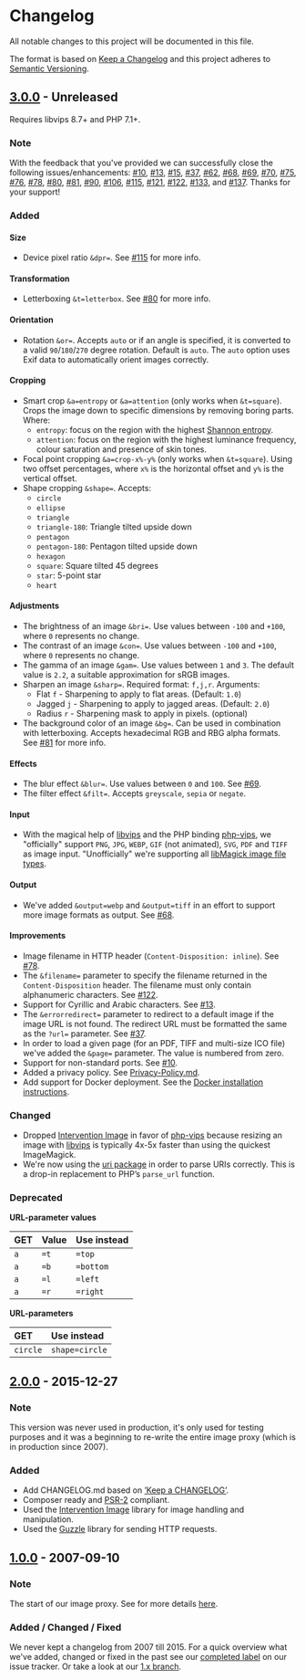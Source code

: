 # Changelog
All notable changes to this project will be documented in this file.

The format is based on [Keep a Changelog](https://keepachangelog.com/en/1.0.0/) and this project adheres to [Semantic Versioning](https://semver.org/spec/v2.0.0.html).

## [3.0.0] - Unreleased

Requires libvips 8.7+ and PHP 7.1+.

### Note
With the feedback that you've provided we can successfully close the following issues/enhancements: 
[#10](https://github.com/weserv/images/issues/10), [#13](https://github.com/weserv/images/issues/13), [#15](https://github.com/weserv/images/issues/15), [#37](https://github.com/weserv/images/issues/37), [#62](https://github.com/weserv/images/issues/62), [#68](https://github.com/weserv/images/issues/68), [#69](https://github.com/weserv/images/issues/69), [#70](https://github.com/weserv/images/issues/70), [#75](https://github.com/weserv/images/issues/75), [#76](https://github.com/weserv/images/issues/76), [#78](https://github.com/weserv/images/issues/78), [#80](https://github.com/weserv/images/issues/80), [#81](https://github.com/weserv/images/issues/81), [#90](https://github.com/weserv/images/issues/90), [#106](https://github.com/weserv/images/issues/106), [#115](https://github.com/weserv/images/issues/115), [#121](https://github.com/weserv/images/issues/121), [#122](https://github.com/weserv/images/issues/122), [#133](https://github.com/weserv/images/issues/133), and [#137](https://github.com/weserv/images/issues/137). 
Thanks for your support!

### Added
#### Size
- Device pixel ratio `&dpr=`. See [#115](https://github.com/weserv/images/issues/115) for more info.

#### Transformation
- Letterboxing `&t=letterbox`. See [#80](https://github.com/weserv/images/issues/80) for more info.

#### Orientation
- Rotation `&or=`. Accepts `auto` or if an angle is specified, it is converted to a valid `90`/`180`/`270` degree rotation. Default is `auto`. The `auto` option uses Exif data to automatically orient images correctly.

#### Cropping
- Smart crop `&a=entropy` or `&a=attention` (only works when `&t=square`). Crops the image down to specific dimensions by removing boring parts. Where:
    - `entropy`: focus on the region with the highest [Shannon entropy](https://en.wikipedia.org/wiki/Entropy_%28information_theory%29).
    - `attention`: focus on the region with the highest luminance frequency, colour saturation and presence of skin tones.
- Focal point cropping `&a=crop-x%-y%` (only works when `&t=square`). Using two offset percentages, where `x%` is the horizontal offset and `y%` is the vertical offset.
- Shape cropping `&shape=`. Accepts:
    - `circle`
    - `ellipse`
    - `triangle`
    - `triangle-180`: Triangle tilted upside down
    - `pentagon`
    - `pentagon-180`: Pentagon tilted upside down
    - `hexagon`
    - `square`: Square tilted 45 degrees
    - `star`: 5-point star
    - `heart`

#### Adjustments
- The brightness of an image `&bri=`. Use values between `-100` and `+100`, where `0` represents no change.
- The contrast of an image `&con=`. Use values between `-100` and `+100`, where `0` represents no change.
- The gamma of an image `&gam=`. Use values between `1` and `3`. The default value is `2.2`, a suitable approximation for sRGB images.
- Sharpen an image `&sharp=`. Required format: `f,j,r`. Arguments:
    - Flat `f` - Sharpening to apply to flat areas. (Default: `1.0`)
    - Jagged `j` - Sharpening to apply to jagged areas. (Default: `2.0`)
    - Radius `r` - Sharpening mask to apply in pixels. (optional)
- The background color of an image `&bg=`. Can be used in combination with letterboxing. Accepts hexadecimal RGB and RBG alpha formats. See [#81](https://github.com/weserv/images/issues/81) for more info.

#### Effects
- The blur effect `&blur=`. Use values between `0` and `100`. See [#69](https://github.com/weserv/images/issues/69).
- The filter effect `&filt=`. Accepts `greyscale`, `sepia` or `negate`.

#### Input
- With the magical help of [libvips](https://github.com/jcupitt/libvips) and the PHP binding [php-vips](https://github.com/jcupitt/php-vips), we "officially" support `PNG`, `JPG`, `WEBP`, `GIF` (not animated), `SVG`, `PDF` and `TIFF` as image input. "Unofficially" we're supporting all [libMagick image file types](https://www.imagemagick.org/script/formats.php#supported). 

#### Output
- We've added `&output=webp` and `&output=tiff` in an effort to support more image formats as output. See [#68](https://github.com/weserv/images/issues/68).

#### Improvements
- Image filename in HTTP header (`Content-Disposition: inline`). See [#78](https://github.com/weserv/images/issues/78).
- The `&filename=` parameter to specify the filename returned in the `Content-Disposition` header. The filename must only contain alphanumeric characters. See [#122](https://github.com/weserv/images/issues/122).
- Support for Cyrillic and Arabic characters. See [#13](https://github.com/weserv/images/issues/13).
- The `&errorredirect=` parameter to redirect to a default image if the image URL is not found. The redirect URL must be formatted the same as the `?url=` parameter. See [#37](https://github.com/weserv/images/issues/37).
- In order to load a given page (for an PDF, TIFF and multi-size ICO file) we've added the `&page=` parameter. The value is numbered from zero.
- Support for non-standard ports. See [#10](https://github.com/weserv/images/issues/10).
- Added a privacy policy. See [Privacy-Policy.md](Privacy-Policy.md).
- Add support for Docker deployment. See the [Docker installation instructions](DOCKER.md).

### Changed
- Dropped [Intervention Image](http://image.intervention.io/) in favor of [php-vips](https://github.com/jcupitt/php-vips) because resizing an image with [libvips](https://github.com/jcupitt/libvips) is typically 4x-5x faster than using the quickest ImageMagick.
- We're now using the [uri package](https://github.com/thephpleague/uri) in order to parse URIs correctly. This is a drop-in replacement to PHP’s `parse_url` function.

### Deprecated
**URL-parameter values**

| GET | Value | Use instead |
| :--- | :--- | :---------- |
| `a`  | `=t` |  `=top`     |
| `a`  | `=b` |  `=bottom`  |
| `a`  | `=l` |  `=left`    |
| `a`  | `=r` |  `=right`   |

**URL-parameters**

|   GET   |  Use instead   |
| :------ | :-------------- |
| `circle` | `shape=circle` |

## [2.0.0] - 2015-12-27
### Note
This version was never used in production, it's only used for testing purposes and it was a beginning to re-write the entire image proxy (which is in production since 2007).

### Added
- Add CHANGELOG.md based on [’Keep a CHANGELOG’](https://github.com/olivierlacan/keep-a-changelog).
- Composer ready and [PSR-2](https://www.php-fig.org/psr/psr-2/) compliant.
- Used the [Intervention Image](http://image.intervention.io/) library for image handling and manipulation.
- Used the [Guzzle](https://github.com/guzzle/guzzle) library for sending HTTP requests.

## [1.0.0] - 2007-09-10
### Note
The start of our image proxy. See for more details [here](https://github.com/weserv/images/wiki/About-this-service-and-why-it-is-free).

### Added / Changed / Fixed
We never kept a changelog from 2007 till 2015.
For a quick overview what we've added, changed or fixed in the past see our [completed label](https://github.com/weserv/images/issues?utf8=%E2%9C%93&q=label%3Acompleted%20no%3Amilestone) on our issue tracker. Or take a look at our [1.x branch](https://github.com/weserv/images/tree/1.x).

[3.0.0]: https://github.com/weserv/images/compare/HEAD...3.x
[2.0.0]: https://github.com/weserv/images/compare/HEAD...78d8b32
[1.0.0]: https://github.com/weserv/images/tree/1.x
